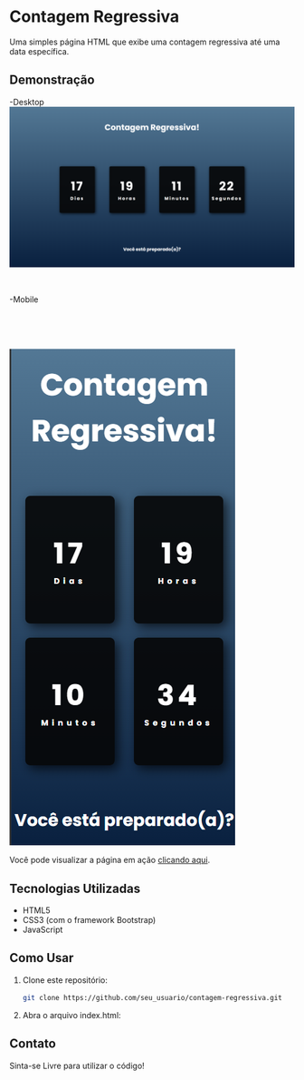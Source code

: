 # Contagem Regressiva

Uma simples página HTML que exibe uma contagem regressiva até uma data específica.

## Demonstração

-Desktop
![Preview da Contagem Regressiva](src/img/preview-desktop.png)

<br>

-Mobile

<br>
<br>
<br>

![Preview da Contagem Regressiva](src/img/preview-mob.png)


Você pode visualizar a página em ação [clicando aqui](https://codeclayton.github.io/Contador-Regressivo/index.html).

## Tecnologias Utilizadas

- HTML5
- CSS3 (com o framework Bootstrap)
- JavaScript

## Como Usar

1. Clone este repositório:
   ```bash
   git clone https://github.com/seu_usuario/contagem-regressiva.git

2. Abra o arquivo index.html:

## Contato

Sinta-se Livre para utilizar o código!